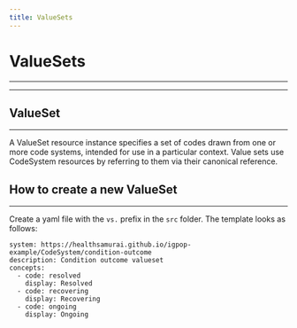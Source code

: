 ```yaml
---
title: ValueSets
---
```


# ValueSets
---
---

## ValueSet
---

A ValueSet resource instance specifies a set of codes drawn from one or more code systems, intended for use in a particular context. Value sets use CodeSystem resources by referring to them via their canonical reference.

## How to create a new ValueSet
---

Create a yaml file with the `vs.` prefix in the `src` folder.
The template looks as follows:

```
system: https://healthsamurai.github.io/igpop-example/CodeSystem/condition-outcome
description: Condition outcome valueset
concepts:
  - code: resolved
    display: Resolved
  - code: recovering
    display: Recovering
  - code: ongoing
    display: Ongoing
```    